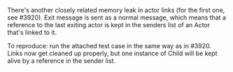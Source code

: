 There's another closely related memory leak in actor links (for the first one, see #3920). Exit message is sent as a normal message, which means that a reference to the last exiting actor is kept in the senders list of an Actor that's linked to it.

To reproduce: run the attached test case in the same way as in #3920. Links now get cleaned up properly, but one instance of Child will be kept alive by a reference in the sender list.

